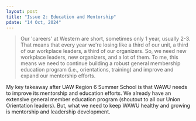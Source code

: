 ```yaml
---
layout: post
title: "Issue 2: Education and Mentorship"
pdate: "14 Oct, 2024"
---
```


>Our 'careers' at Western are short, sometimes only 1 year, usually 2-3. That means that every year we're losing like a third of our unit, a third of our workplace leaders, a third of our organizers. So, we need new workplace leaders, new organizers, and a lot of them. To me, this means we need to continue building a robust general membership education program (i.e., orientations, training) and improve and expand our mentorship efforts.

My key takeaway after UAW Region 6 Summer School is that WAWU needs to improve its mentorship and education efforts. We already have an extensive general member education program (shoutout to all our Union Orientation leaders). But, what we need to keep WAWU healthy and growing is mentorship and leadership development.